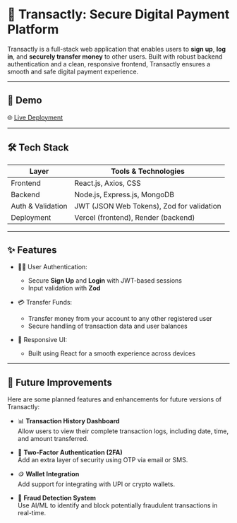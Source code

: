 # 💸 Transactly: Secure Digital Payment Platform

Transactly is a full-stack web application that enables users to **sign up**, **log in**, and **securely transfer money** to other users. Built with robust backend authentication and a clean, responsive frontend, Transactly ensures a smooth and safe digital payment experience.

---

## 🚀 Demo

🌐 [Live Deployment](https://transactly-orpin.vercel.app/)  


---

## 🛠️ Tech Stack

| Layer       | Tools & Technologies                                              |
|-------------|------------------------------------------------------------------|
| Frontend    | React.js, Axios, CSS        |
| Backend     | Node.js, Express.js, MongoDB                                     |
| Auth & Validation | JWT (JSON Web Tokens), Zod for validation                  |
| Deployment  | Vercel (frontend), Render (backend)                   |

---

## ✨ Features

- 🧑‍💼 User Authentication:
  - Secure **Sign Up** and **Login** with JWT-based sessions
  - Input validation with **Zod**

- 💳 Transfer Funds:
  - Transfer money from your account to any other registered user
  - Secure handling of transaction data and user balances

- 📱 Responsive UI:
  - Built using React for a smooth experience across devices

---
## 🔮 Future Improvements

Here are some planned features and enhancements for future versions of Transactly:

- 📊 **Transaction History Dashboard**  
  Allow users to view their complete transaction logs, including date, time, and amount transferred.

- 🔐 **Two-Factor Authentication (2FA)**  
  Add an extra layer of security using OTP via email or SMS.

- 🪙 **Wallet Integration**  
  Add support for integrating with UPI or crypto wallets.

- 🚫 **Fraud Detection System**  
  Use AI/ML to identify and block potentially fraudulent transactions in real-time.



